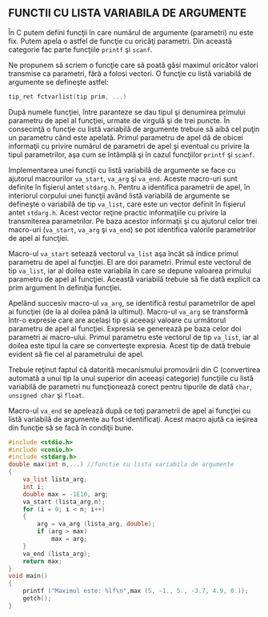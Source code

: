 ## FUNCTII CU LISTA VARIABILA DE ARGUMENTE

În C putem defini funcţii în care numărul de argumente (parametri) nu este fix. Putem apela o astfel de funcţie cu oricâţi parametri. Din această categorie fac parte funcţiile ```printf``` şi ```scanf```.

Ne propunem să scriem o funcţie care să poată găsi maximul oricâtor valori transmise ca parametri, fără a folosi vectori. O funcţie cu listă variabilă de argumente se defineşte astfel:
```c
tip_ret fctvarlist(tip prim, ...)
```

După numele funcţiei, între paranteze se dau tipul şi denumirea primului parametru de apel al funcţiei, urmate de virgulă şi de trei puncte. În consecinţă o funcţie cu listă variabilă de argumente trebuie să aibă cel puţin un parametru când este apelată. Primul parametru de apel dă de obicei informaţii cu privire numărul de parametri de apel şi eventual cu privire la tipul parametrilor, aşa cum se întâmplă şi în cazul funcţiilor ```printf``` şi ```scanf```. 

Implementarea unei funcţii cu listă variabilă de argumente se face cu ajutorul macrourilor ```va_start```, ```va_arg``` şi ```va_end```. Aceste macro-uri sunt definite în fişierul antet ```stdarg.h```. Pentru a identifica parametrii de apel, în interiorul corpului unei funcţii având listă variabilă de argumente se defineşte o variabilă de tip ```va_list```, care este un vector definit în fişierul antet ```stdarg.h```. Acest vector reţine practic informaţiile cu privire la transmiterea parametrilor. Pe baza acestor informaţii şi cu ajutorul celor trei macro-uri (```va_start```, ```va_arg``` şi ```va_end```) se pot identifica valorile parametrilor de apel ai funcţiei.

Macro-ul ```va_start``` setează vectorul ```va_list``` aşa încât să indice primul parametru de apel al funcţiei. El are doi parametri. Primul este vectorul de tip ```va_list```, iar al doilea este variabila în care se depune valoarea primului parametru de apel al funcţiei. Această variabilă trebuie să fie dată explicit ca prim argument în definiţia funcţiei. 

Apelând succesiv macro-ul ```va_arg```, se identifică restul parametrilor de apel ai funcţiei (de la al doilea până la ultimul). Macro-ul ```va_arg``` se transformă într-o expresie care are acelaşi tip şi aceeaşi valoare cu următorul parametru de apel al funcţiei. Expresia se generează pe baza celor doi parametri ai macro-ului. Primul parametru
este vectorul de tip ```va_list```, iar al doilea este tipul la care se converteşte expresia. Acest tip de
dată trebuie evident să fie cel al parametrului de apel.

Trebuie reţinut faptul că datorită mecanismului promovării din C (convertirea automată a unui tip la unul superior din aceeaşi categorie) funcţiile cu listă variabilă de parametri nu funcţionează corect pentru tipurile de dată ```char```, ```unsigned char``` şi ```float```.

Macro-ul ```va_end``` se apelează după ce toţi parametrii de apel ai funcţiei cu listă variabilă de argumente au fost identificaţi. Acest macro ajută ca ieşirea din funcţie să se facă în condiţii bune. 


```c
#include <stdio.h>
#include <conio.h>
#include <stdarg.h>
double max(int n,...) //functie cu lista variabila de argumente
{
    va_list lista_arg;
    int i;
    double max = -1E10, arg;
    va_start (lista_arg,n);
    for (i = 0; i < n; i++)
    {
        arg = va_arg (lista_arg, double);
        if (arg > max) 
            max = arg;
    }
    va_end (lista_arg);
    return max;
}
void main()
{
    printf ("Maximul este: %lf\n",max (5, -1., 5., -3.7, 4.9, 0.));
    getch();
} 
```